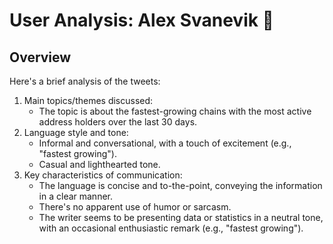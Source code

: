 # User Analysis: Alex Svanevik 🐧

## Overview

Here's a brief analysis of the tweets:

1. Main topics/themes discussed:
	* The topic is about the fastest-growing chains with the most active address holders over the last 30 days.
2. Language style and tone:
	* Informal and conversational, with a touch of excitement (e.g., "fastest growing").
	* Casual and lighthearted tone.
3. Key characteristics of communication:
	* The language is concise and to-the-point, conveying the information in a clear manner.
	* There's no apparent use of humor or sarcasm.
	* The writer seems to be presenting data or statistics in a neutral tone, with an occasional enthusiastic remark (e.g., "fastest growing").